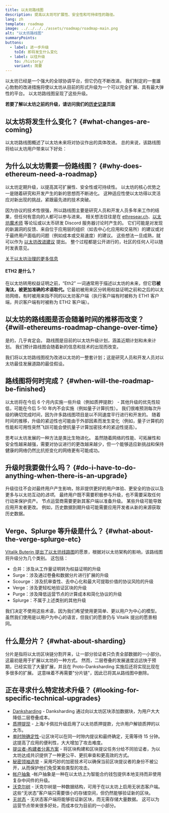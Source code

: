 ```yaml
---
title: 以太坊路线图
description: 提高以太坊可扩展性、安全性和可持续性的路径。
lang: zh
template: roadmap
image: ../../../../assets/roadmap/roadmap-main.png
alt: "以太坊路线图"
summaryPoints:
buttons:
  - label: 进一步升级
    toId: 即将发生什么变化
  - label: 以往升级
    to: /history/
    variant: 简要
---
```


以太坊已经是一个强大的全球协调平台，但它仍在不断改进。 我们制定的一套雄心勃勃的改进措施将使以太坊从目前的形式升级为一个可以完全扩展、具有最大弹性的平台。 以太坊路线图呈现了这些升级。

**若要了解以太坊之前的升级，请访问我们的[历史记录](/history/)页面**

## 以太坊将发生什么变化？ {#what-changes-are-coming}

以太坊路线图概述了以太坊未来将对协议作出的具体改进。 总的来说，该路线图将给以太坊用户带来以下好处：

<CardGrid>
  <RoadmapActionCard
    to="/roadmap/scaling"
    title="交易费用更低"
    image="scaling"
    description="Rollups are too expensive and rely on centralized components, causing users to place too much trust in their operators. The roadmap includes fixes for both of these problems."
    buttonText="More on reducing fees"
  />
  <RoadmapActionCard
    to="/roadmap/security"
    title="更安全"
    image="security"
    description="Ethereum is already very secure but it can be made even stronger, ready to withstand all kinds of attack far into the future."
    buttonText="More on security"
  />
  <RoadmapActionCard
    to="/roadmap/user-experience"
    title="改善用户体验"
    image="userExperience"
    description="More support for smart contract wallets and light-weight nodes will make using Ethereum simpler and safer."
    buttonText="More on user experience"
  />
  <RoadmapActionCard
    to="/roadmap/future-proofing"
    title="面向未来"
    image="futureProofing"
    description="Ethereum researchers and developers are solving tomorrow's problems today, readying the network for future generations."
    buttonText="More on future proofing"
  />
</CardGrid>

## 为什么以太坊需要一份路线图？ {#why-does-ethereum-need-a-roadmap}

以太坊定期升级，以提高其可扩展性、安全性或可持续性。 以太坊的核心优势之一是随着研究和开发产生的新的思想而不断进化。 这种适应性使以太坊得以灵活应对新出现的挑战，紧跟最先进的技术突破。

<RoadmapImageContent title="路线图是如何制定的？">

因为协议的技术性很强，所以路线图主要是研究人员和开发人员多年来工作的结果，但任何有意向的人都可以参与进来。 相关想法往往是在 [ethresear.ch](https://ethresearch.ch/)、[以太坊魔术师](https://www.figma.com/exit?url=https%3A%2F%2Fethereum-magicians.org%2F) 等论坛或以太币研发 Discord 服务器讨论时产生的。 它们可能是对发现的新漏洞的反馈、来自位于应用层的组织（如去中心化应用和交易所）的建议或对于最终用户面临的问题（例如成本或交易速度）的建议。 这些想法一旦成熟，就可以作为 [以太坊改进建议](https://eips.ethereum.org/) 提出。 整个过程都是公开进行的，社区的任何人可以随时发表意见。

[关于以太坊治理的更多信息](/governance/)

</RoadmapImageContent>

<InfoBanner mb={8}>
  <h4 style={{ marginTop: 0 }}>ETH2 是什么？</h4>

  <p>在以太坊转用权益证明之前，“Eth2” 一词通常用于描述以太坊的未来，但它<strong>已被淘汰，被更加准确的术语取代。</strong>它最初被用来区分转用权益证明之前和之后的以太坊网络，有时被用来指不同的以太坊客户端（执行客户端有时被称为 ETH1 客户端，共识客户端有时被称为 ETH2 客户端）。</p>

</InfoBanner>

## 以太坊的路线图是否会随着时间的推移而改变？ {#will-ethereums-roadmap-change-over-time}

是的，几乎肯定会。 路线图是目前的以太坊升级计划，涵盖近期计划和未来计划。 我们预计路线图会随着新的信息和技术的出现而改变。

我们将以太坊路线图视为改进以太坊的一整套计划；这是研究人员和开发人员对以太坊最佳发展道路的最佳假设。

## 路线图将何时完成？ {#when-will-the-roadmap-be-finished}

以太坊将在今后 6 个月内实施一些升级（例如质押提款） - 其他升级的优先性较低，可能在今后 5-10 年内不会实施（例如量子计算抗性）。 我们很难预测每次升级的确切完成时间，因为许多路线图项目是以不同速度平行进行和开发的。 随着时间的推移，升级的紧迫性也可能由于外部因素而发生变化（例如，量子计算机的性能和可用性突然飞跃可能会使抗量子计算加密技术的紧迫性提高）。

思考以太坊发展的一种方法是类比生物进化。 虽然随着网络的性能、可拓展性和安全性越来越强，需要对协议进行的更改越来越少，但一个能够适应新挑战和保持健康的网络仍然比抗拒变化的网络更有可能成功。

## 升级时我要做什么吗？ {#do-i-have-to-do-anything-when-there-is-an-upgrade}

升级往往不会对最终用户产生影响，除非提供更好的用户体验、更安全的协议以及更多与以太坊互动的<i>选项</i>。 最终用户既不需要积极参与升级，也不需要采取任何行动来保护资产。 节点运营商需要更新其客户端以准备升级。 某些升级可能导致应用开发者更改。 例如，历史数据到期升级可能需要应用开发者从新的来源获取历史数据。

## Verge、Splurge 等升级是什么？ {#what-about-the-verge-splurge-etc}

[Vitalik Buterin 提出了以太坊线路图](https://twitter.com/VitalikButerin/status/1588669782471368704)的愿景，根据对以太坊架构的影响，该路线图将升级分为几个类别。 这包括：

- 合并：涉及从工作量证明转为权益证明的升级
- Surge：涉及通过卷叠和数据分片进行扩展的升级
- Scourge：涉及抗审查性、去中心化和最大可提取价值的协议风险的升级
- Verge：涉及更轻松地验证区块的升级
- Purge：涉及降低运营节点的计算成本和简化协议的升级
- Splurge：不属于上述类别的其他升级

我们决定不使用这些术语，因为我们希望使用更简单、更以用户为中心的模型。 虽然我们使用是以用户为中心的语言，但我们的愿景仍与 Vitalik 提出的愿景相同。

## 什么是分片？ {#what-about-sharding}

分片是指将以太坊区块链分割开来，让一部分验证者只负责全部数据的一小部分。 这最初是用于扩展以太坊的一种方式。 然而，二层卷叠的发展速度远远快于预期，已经实现了大量扩展，并且在 Proto-Danksharding 实施后还将实现比现在多很多的扩展。 这意味着不再需要"分片链"，因此已将其从路线图中删除。

## 正在寻求什么特定技术升级？ {#looking-for-specific-technical-upgrades}

- [Danksharding](/roadmap/danksharding) - Danksharding 通过向以太坊区块添加数据块，为用户大大降低二层卷叠成本。
- [质押提现](/staking/withdrawals) - 上海/卡佩拉升级启用了以太坊质押提款，允许用户解锁质押的以太币。
- [单时隙确定性](/roadmap/single-slot-finality)-让区块可以在同一时隙内提议和最终确定，无需等待 15 分钟。 这提高了应用的便利性，大大增加了攻击难度。
- [提议者-构建者分离方案](/roadmap/pbs) - 将区块构建和区块提议任务分给不同验证者，为以太坊达成共识提供了一种更公平、更抗审查和更高效的方式。
- [秘密领袖选举](/roadmap/secret-leader-election) - 采用巧妙的加密技术可以确保当前区块提议者的身份不被公开，从而保护他们免受某些类型的攻击。
- [帐户抽象](/roadmap/account-abstraction) -帐户抽象是一种在以太坊上为智能合约钱包提供本地支持而非使用复杂中间件的升级。
- [沃克尔树](/roadmap/verkle-trees) - 沃克尔树是一种数据结构，可用于在以太坊上启用无状态客户端。 这些“无状态”客户端只需要很小的存储空间，但仍然能够验证新的区块。
- [无状态](/roadmap/statelessness) - 无状态客户端将能够验证新区块，而无需存储大量数据。 这可以为运营节点带来很多好处，而成本仅为目前的一小部分。
